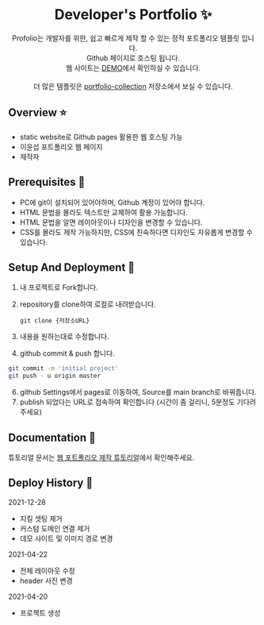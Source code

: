 <p align="center">
  <h1 align="center">Developer's Portfolio ✨</h1>

  <p align="center">
Profolio는 개발자를 위한, 쉽고 빠르게 제작 할 수 있는 정적 포트폴리오 템플릿 입니다. <br/>Github 페이지로 호스팅 됩니다. <br/>웹 사이트는 <a href="https://sella45.github.io/web-portfolio/">DEMO</a>에서 확인하실 수 있습니다.
  <br/>
  <br/> 더 많은 템플릿은 <a href="https://github.com/congchu/portfolio-collection" >portfolio-collection</a> 저장소에서 보실 수 있습니다.
   
</p>

## Overview ⭐️

- static website로 Github pages 활용한 웹 호스팅 가능
- 이윤섭 포트폴리오 웹 페이지
- 제작자 

## Prerequisites 🍪

- PC에 git이 설치되어 있어야하며, Github 계정이 있어야 합니다.
- HTML 문법을 몰라도 텍스트만 교체하여 활용 가능합니다.
- HTML 문법을 알면 레이아웃이나 디자인을 변경할 수 있습니다.
- CSS를 몰라도 제작 가능하지만, CSS에 친숙하다면 디자인도 자유롭게 변경할 수 있습니다.

## Setup And Deployment 🔧

1. 내 프로젝트로 Fork합니다.
2. repository를 clone하여 로컬로 내려받습니다.

   ```
   git clone {저장소URL}
   ```

3. 내용을 원하는대로 수정합니다.
4. github commit & push 합니다.

```bash
git commit -m 'initial project'
git push - u origin master
```

6. github Settings에서 pages로 이동하여, Source를 main branch로 바꿔줍니다.
7. publish 되었다는 URL로 접속하여 확인합니다 (시간이 좀 걸리니, 5분정도 기다려주세요)

## Documentation 📑

튜토리얼 문서는 [웹 포트폴리오 제작 튜토리얼](https://www.notion.so/cucus/85e3bec77d904f1fa282cec4756232c3)에서 확인해주세요.

## Deploy History 🌳

2021-12-28

- 지킬 셋팅 제거
- 커스텀 도메인 연결 제거
- 데모 사이트 및 이미지 경로 변경

2021-04-22

- 전체 레이아웃 수정
- header 사진 변경

2021-04-20

- 프로젝트 생성
